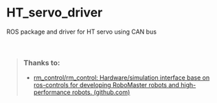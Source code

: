 # HT_servo_driver
ROS package and driver for HT servo using CAN bus

&nbsp;
> ### **Thanks to:**
>
> * [rm_control/rm_control: Hardware/simulation interface base on ros-controls for developing RoboMaster robots and high-performance robots. (github.com)](https://github.com/rm-controls/rm_control)
>